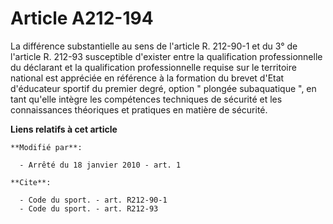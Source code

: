 # Article A212-194

La différence substantielle au sens de l'article R. 212-90-1 et du 3° de l'article R. 212-93 susceptible d'exister entre la
qualification professionnelle du déclarant et la qualification professionnelle requise sur le territoire national est
appréciée en référence à la formation du brevet d'Etat d'éducateur sportif du premier degré, option " plongée subaquatique ",
en tant qu'elle intègre les compétences techniques de sécurité et les connaissances théoriques et pratiques en matière de
sécurité.

**Liens relatifs à cet article**

	**Modifié par**:

	  - Arrêté du 18 janvier 2010 - art. 1

	**Cite**:

	  - Code du sport. - art. R212-90-1
	  - Code du sport. - art. R212-93

